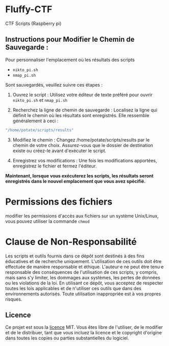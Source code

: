 # Fluffy-CTF
CTF Scripts (Raspberry pi)


## Instructions pour Modifier le Chemin de Sauvegarde :

Pour personnaliser l'emplacement où les résultats des scripts 
- `nikto_pi.sh`
- `nmap_pi.sh` 

Sont sauvegardés, veuillez suivre ces étapes :

1. Ouvrez le script : Utilisez votre éditeur de texte préféré pour ouvrir `nikto_pi.sh` et `nmap_pi.sh`

2. Recherchez la ligne de chemin de sauvegarde : Localisez la ligne qui définit le chemin où les résultats sont enregistrés. Elle ressemble généralement à ceci :

```js
"/home/potate/scripts/results"
```

3. Modifiez le chemin : Changez /home/potate/scripts/results par le chemin de votre choix. Assurez-vous que le dossier de destination existe ou créez-le avant d'exécuter le script.

4. Enregistrez vos modifications : Une fois les modifications apportées, enregistrez le fichier et fermez l'éditeur.

**Maintenant, lorsque vous exécuterez les scripts, les résultats seront enregistrés dans le nouvel emplacement que vous avez spécifié.**

# Permissions des fichiers
modifier les permissions d'accès aux fichiers sur un système Unix/Linux, vous pouvez utiliser la commande `chmod`

# Clause de Non-Responsabilité

Les scripts et outils fournis dans ce dépôt sont destinés à des fins éducatives et de recherche uniquement. L'utilisation de ces outils doit être effectuée de manière responsable et éthique. L'auteur·e ne peut être tenu·e responsable des conséquences de l'utilisation de ces scripts, y compris, mais sans s'y limiter, les dommages aux systèmes, les pertes de données ou les violations de la loi. En utilisant ce dépôt, vous acceptez de respecter toutes les lois applicables et de n'utiliser ces outils que dans des environnements autorisés. Toute utilisation inappropriée est à vos propres risques.

## Licence
Ce projet est sous la [licence](https://github.com/PotiteBulle/Fluffy-CTF/blob/main/LICENSE) MIT. Vous êtes libre de l'utiliser, de le modifier et de le distribuer, tant que vous incluez la licence et le copyright d'origine dans toutes les copies ou parties substantielles du logiciel.